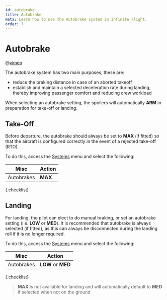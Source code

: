```yaml
---
id: autobrake
title: Autobrake
meta: Learn how to use the Autobrake system in Infinite Flight.
order: 7
---
```


# Autobrake

@[vimeo](690477241)



The autobrake system has two main purposes, these are:



- reduce the braking distance in case of an aborted takeoff
- establish and maintain a selected deceleration rate during landing, thereby improving passenger comfort and reducing crew workload



When selecting an autobrake setting, the spoilers will automatically **ARM** in preparation for take-off or landing. 



## Take-Off

Before departure, the autobrake should always be set to **MAX** (if fitted) so that the aircraft is configured correctly in the event of a rejected take-off (RTO).



To do this, access the [Systems](/guide/getting-started-guide/pilot-user-interface/systems#systems) menu and select the following:



| Misc       | Action  |
| ---------- | ------- |
| Autobrakes | **MAX** |

{.checklist}



## Landing

For landing, the pilot can elect to do manual braking, or set an autobrake setting (i.e. **LOW** or **MED**). It is recommended that autobrake is always selected (if fitted), as this can always be disconnected during the landing roll if it is no longer required. 



To do this, access the [Systems](/guide/getting-started-guide/pilot-user-interface/systems#systems) menu and select the following:



| Misc       | Action             |
| ---------- | ------------------ |
| Autobrakes | **LOW** or **MED** |

{.checklist}



> **MAX** is not available for landing and will automatically default to **MED** if selected when not on the ground